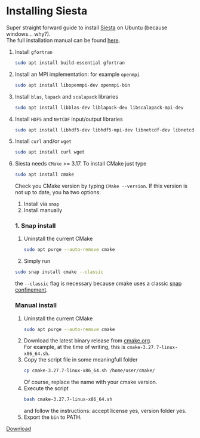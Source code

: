 # Installing Siesta

Super straight forward guide to install [Siesta](https://siesta-project.org/siesta/) on Ubuntu (because windows... why?).\
The full installation manual can be found [here](https://docs.siesta-project.org/projects/siesta/en/latest/how-to/index.html#how-to-build-siesta).

1. Install `gfortran`
   
   ```bash
   sudo apt install build-essential gfortran
   ```
3. Install an MPI implementation: for example `openmpi`
   ```bash
   sudo apt install libopenmpi-dev openmpi-bin
   ```
3. Install `blas`, `lapack` and `scalapack` libraries
   ```bash
   sudo apt install libblas-dev liblapack-dev libscalapack-mpi-dev
   ```
4. Install `HDF5` and `NetCDF` input/output libraries
   ```bash
   sudo apt install libhdf5-dev libhdf5-mpi-dev libnetcdf-dev libnetcdff-dev netcdf-bin
   ```
5. Install `curl` and/or `wget`
   ```bash
   sudo apt install curl wget
   ```
6. Siesta needs `CMake` >= 3.17. To install CMake just type
   ```bash
   sudo apt install cmake
   ```
   Check you CMake version by typing `CMake --version`. If this version is not up to date, you ha two options:
   1. Install via `snap`
   2. Install manually

   ### 1. Snap install

   1. Uninstall the current CMake
      ```bash
      sudo apt purge --auto-remove cmake
      ```
   2. Simply run
   ```bash
   sudo snap install cmake --classic
   ```
   the `--classic` flag is necessary because cmake uses a classic [snap confinement](https://snapcraft.io/docs/snap-confinement).

   ### Manual install

   1. Uninstall the current CMake
      ```bash
      sudo apt purge --auto-remove cmake
      ```
   2. Download the latest binary release from [cmake.org](https://cmake.org/download).\
      For example, at the time of writing, this is `cmake-3.27.7-linux-x86_64.sh`.
   3. Copy the script file in some meaningfull folder
      ```bash
      cp cmake-3.27.7-linux-x86_64.sh /home/user/cmake/
      ```
      Of course, replace the name with your cmake version.
   4. Execute the script
      ```bash
      bash cmake-3.27.7-linux-x86_64.sh
      ```
      and follow the instructions: accept license yes, version folder yes.
   5. Export the `bin` to PATH.




[Download](https://gitlab.com/siesta-project/siesta/-/releases)
